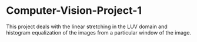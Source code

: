 # Computer-Vision-Project-1
This project deals with the linear stretching in the LUV domain and histogram equalization of the images from a particular window of the image.
